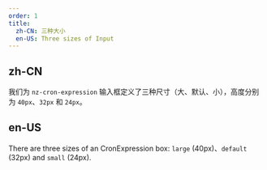```yaml
---
order: 1
title:
  zh-CN: 三种大小
  en-US: Three sizes of Input
---
```


## zh-CN

我们为 `nz-cron-expression` 输入框定义了三种尺寸（大、默认、小），高度分别为 `40px`、`32px` 和 `24px`。

## en-US

There are three sizes of an CronExpression box: `large` (40px)、`default` (32px) and `small` (24px).
